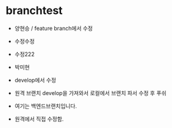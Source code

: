 # branchtest



- 양현승 / feature branch에서 수정
- 수정수정
- 수정222
- 박미현




- develop에서 수정



- 원격 브랜치 develop을 가져와서 로컬에서 브랜치 파서 수정 후 푸쉬

- 여기는 백엔드브랜치입니다.



- 원격에서 직접 수정함.
